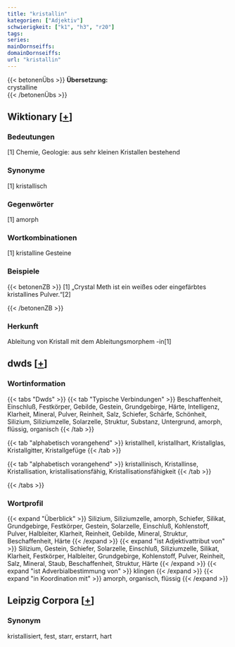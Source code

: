 ```yaml
---
title: "kristallin"
kategorien: ["Adjektiv"]
schwierigkeit: ["k1", "h3", "r20"]
tags:
series:
mainDornseiffs:
domainDornseiffs:
url: "kristallin"
---
```


{{< betonenÜbs >}}
**Übersetzung:**  
crystalline  
{{< /betonenÜbs >}}

## Wiktionary [[+](https://de.wiktionary.org/wiki/kristallin)]

### Bedeutungen
[1] Chemie, Geologie: aus sehr kleinen Kristallen bestehend  

### Synonyme
[1] kristallisch  

### Gegenwörter
[1] amorph  

### Wortkombinationen
[1] kristalline Gesteine  

### Beispiele
{{< betonenZB >}}
[1] „Crystal Meth ist ein weißes oder eingefärbtes kristallines Pulver.“[2]  

{{< /betonenZB >}}
### Herkunft
Ableitung von Kristall mit dem Ableitungsmorphem -in[1]  



## dwds [[+](https://www.dwds.de/wb/kristallin)]

### Wortinformation
{{< tabs "Dwds" >}}
{{< tab "Typische Verbindungen" >}}
Beschaffenheit, Einschluß, Festkörper, Gebilde, Gestein, Grundgebirge, Härte, Intelligenz, Klarheit, Mineral, Pulver, Reinheit, Salz, Schiefer, Schärfe, Schönheit, Silizium, Siliziumzelle, Solarzelle, Struktur, Substanz, Untergrund, amorph, flüssig, organisch
{{< /tab >}}

{{< tab "alphabetisch vorangehend" >}}
kristallhell, kristallhart, Kristallglas, Kristallgitter, Kristallgefüge
{{< /tab >}}

{{< tab "alphabetisch vorangehend" >}}
kristallinisch, Kristallinse, Kristallisation, kristallisationsfähig, Kristallisationsfähigkeit
{{< /tab >}}

{{< /tabs >}}

### Wortprofil
{{< expand "Überblick" >}} Silizium, Siliziumzelle, amorph, Schiefer, Silikat, Grundgebirge, Festkörper, Gestein, Solarzelle, Einschluß, Kohlenstoff, Pulver, Halbleiter, Klarheit, Reinheit, Gebilde, Mineral, Struktur, Beschaffenheit, Härte {{< /expand >}}
{{< expand "ist Adjektivattribut von" >}} Silizium, Gestein, Schiefer, Solarzelle, Einschluß, Siliziumzelle, Silikat, Klarheit, Festkörper, Halbleiter, Grundgebirge, Kohlenstoff, Pulver, Reinheit, Salz, Mineral, Staub, Beschaffenheit, Struktur, Härte {{< /expand >}}
{{< expand "ist Adverbialbestimmung von" >}} klingen {{< /expand >}}
{{< expand "in Koordination mit" >}} amorph, organisch, flüssig {{< /expand >}}

## Leipzig Corpora [[+](https://corpora.uni-leipzig.de/en/res?word=kristallin&corpusId=deu_newscrawl-public_2018)]


### Synonym
kristallisiert, fest, starr, erstarrt, hart

